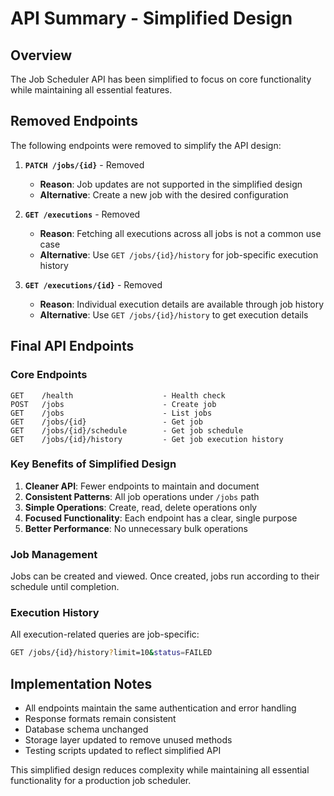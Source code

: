 # API Summary - Simplified Design

## Overview
The Job Scheduler API has been simplified to focus on core functionality while maintaining all essential features.

## Removed Endpoints
The following endpoints were removed to simplify the API design:

1. **`PATCH /jobs/{id}`** - Removed
   - **Reason**: Job updates are not supported in the simplified design
   - **Alternative**: Create a new job with the desired configuration

2. **`GET /executions`** - Removed
   - **Reason**: Fetching all executions across all jobs is not a common use case
   - **Alternative**: Use `GET /jobs/{id}/history` for job-specific execution history

3. **`GET /executions/{id}`** - Removed
   - **Reason**: Individual execution details are available through job history
   - **Alternative**: Use `GET /jobs/{id}/history` to get execution details

## Final API Endpoints

### Core Endpoints
```
GET    /health                    - Health check
POST   /jobs                      - Create job
GET    /jobs                      - List jobs
GET    /jobs/{id}                 - Get job
GET    /jobs/{id}/schedule        - Get job schedule
GET    /jobs/{id}/history         - Get job execution history
```

### Key Benefits of Simplified Design

1. **Cleaner API**: Fewer endpoints to maintain and document
2. **Consistent Patterns**: All job operations under `/jobs` path
3. **Simple Operations**: Create, read, delete operations only
4. **Focused Functionality**: Each endpoint has a clear, single purpose
5. **Better Performance**: No unnecessary bulk operations

### Job Management
Jobs can be created and viewed. Once created, jobs run according to their schedule until completion.

### Execution History
All execution-related queries are job-specific:
```bash
GET /jobs/{id}/history?limit=10&status=FAILED
```

## Implementation Notes

- All endpoints maintain the same authentication and error handling
- Response formats remain consistent
- Database schema unchanged
- Storage layer updated to remove unused methods
- Testing scripts updated to reflect simplified API

This simplified design reduces complexity while maintaining all essential functionality for a production job scheduler.
